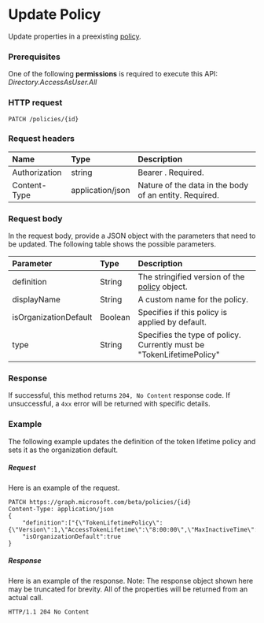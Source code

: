 # Update Policy

Update properties in a preexisting [policy](../resources/policy.md).

### Prerequisites
One of the following **permissions** is required to execute this API:
*Directory.AccessAsUser.All*

### HTTP request

```http
PATCH /policies/{id}
```
### Request headers
| Name       | Type | Description|
|:---------------|:--------|:----------|
| Authorization  | string  | Bearer <token>. Required. |
| Content-Type | application/json  | Nature of the data in the body of an entity. Required. |

### Request body
In the request body, provide a JSON object with the parameters that need to be updated. The following table shows the possible parameters.

| Parameter	   | Type	|Description|
|:---------------|:--------|:----------|
|definition|String|The stringified version of the [policy](../resources/policy.md) object.|
|displayName|String|A custom name for the policy.|
|isOrganizationDefault|Boolean|Specifies if this policy is applied by default.|
|type|String|Specifies the type of policy. Currently must be "TokenLifetimePolicy"|

### Response
If successful, this method returns `204, No Content` response code. If unsuccessful, a `4xx` error will be returned with specific details.

### Example
The following example updates the definition of the token lifetime policy and sets it as the organization default.

##### Request
Here is an example of the request.

```http
PATCH https://graph.microsoft.com/beta/policies/{id}
Content-Type: application/json
{
	"definition":["{\"TokenLifetimePolicy\":{\"Version\":1,\"AccessTokenLifetime\":\"8:00:00\",\"MaxInactiveTime\":\"20:00:00\",}}"],
	"isOrganizationDefault":true
}
```

##### Response
Here is an example of the response. Note: The response object shown here may be truncated for brevity. All of the properties will be returned from an actual call.

```http
HTTP/1.1 204 No Content
```
